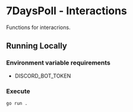 # 7DaysPoll - Interactions
Functions for interacrions.

## Running Locally
### Environment variable requirements
* DISCORD_BOT_TOKEN

### Execute
```
go run .
```
